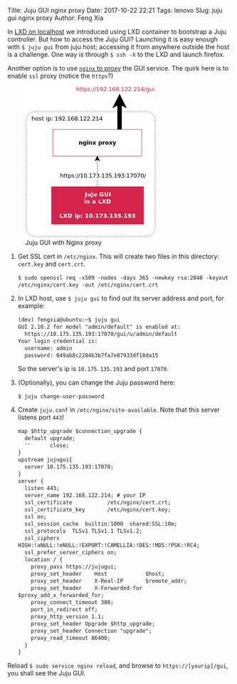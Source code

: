 Title: Juju GUI nginx proxy
Date: 2017-10-22 22:21
Tags: lenovo
Slug: juju gui nginx proxy
Author: Feng Xia


In [LXD on localhost][1] we introduced using
LXD container to bootstrap a Juju controller. 
But how to access the Juju GUI? Launching it is easy
enough with `$ juju gui` from juju host; 
accessing it from anywhere outside
the host is a challenge. One way is through `$ ssh -X` to 
the LXD and launch firefox. 

[1]: {filename}/workspace/openstack/juju%20local%20lxd.md

Another option is to use [`nginx` to proxy][2] the GUI service. The
quirk here is to enable `ssl` proxy (notice the `https`?)

[2]: https://www.nginx.com/resources/admin-guide/reverse-proxy/

<figure class="col s12 center">
  <img src="/images/juju%20gui%20nginx.png"/>
  <figcaption>Juju GUI with Nginx proxy</figcaption>
</figure>


1. Get SSL cert in `/etc/nginx`. This will create two files in this
   directory: `cert.key` and `cert.crt`.

    ```shell
    $ sudo openssl req -x509 -nodes -days 365 -newkey rsa:2048 -keyout /etc/nginx/cert.key -out /etc/nginx/cert.crt
    ```

2. In LXD host, use `$ juju gui` to find out its server address and
   port, for example:

    ```shell
    (dev) fengxia@ubuntu:~$ juju gui
    GUI 2.10.2 for model "admin/default" is enabled at:
      https://10.175.135.193:17070/gui/u/admin/default
    Your login credential is:
      username: admin
      password: 049ab8c2284b3b7fa7e87933df18da15
    ```
    
    So the server's ip is `10.175.135.193` and port `17070`.

2. (Optionally), you can change the Juju password here:
    ```shell
    $ juju change-user-password
    ```
    
2. Create `juju.conf` in `/etc/nginx/site-available`. Note that this
   server listens port `443`!

    ```shell
    map $http_upgrade $connection_upgrade {
      default upgrade;
      ''      close;
    }
    upstream jujugui{
      server 10.175.135.193:17070;
    }
    server {
      listen 443;
      server_name 192.168.122.214; # your IP
      ssl_certificate           /etc/nginx/cert.crt;
      ssl_certificate_key       /etc/nginx/cert.key;
      ssl on;
      ssl_session_cache  builtin:1000  shared:SSL:10m;
      ssl_protocols  TLSv1 TLSv1.1 TLSv1.2;
      ssl_ciphers HIGH:!aNULL:!eNULL:!EXPORT:!CAMELLIA:!DES:!MD5:!PSK:!RC4;
      ssl_prefer_server_ciphers on;
      location / {
        proxy_pass https://jujugui;
        proxy_set_header    Host            $host;
        proxy_set_header    X-Real-IP       $remote_addr;
        proxy_set_header    X-Forwarded-for  $proxy_add_x_forwarded_for;
        proxy_connect_timeout 300;
        port_in_redirect off;
        proxy_http_version 1.1;
        proxy_set_header Upgrade $http_upgrade;
        proxy_set_header Connection "upgrade";
        proxy_read_timeout 86400;
      }
    }
    ```

Reload `$ sudo service nginx reload`, and browse to
`https://[yourip]/gui`, you shall see the Juju GUI.
